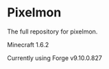 Pixelmon
========

The full repository for pixelmon.

Minecraft 1.6.2

Currently using Forge v9.10.0.827
